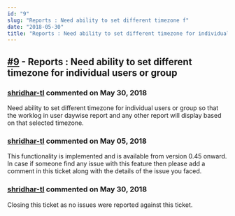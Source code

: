 ```yaml
---
id: "9"
slug: "Reports : Need ability to set different timezone f"
date: "2018-05-30"
title: "Reports : Need ability to set different timezone for individual users or group"
---
```



## [#9](https://github.com/shridhar-tl/jira-assistant/issues/9) - Reports : Need ability to set different timezone for individual users or group

### [shridhar-tl](https://github.com/shridhar-tl) commented on May 30, 2018

Need ability to set different timezone for individual users or group so that the worklog in user daywise report and any other report will display based on that selected timezone.

### [shridhar-tl](https://github.com/shridhar-tl) commented on May 05, 2018

This functionality is implemented and is available from version 0.45 onward. In case if someone find any issue with this feature then please add a comment in this ticket along with the details of the issue you faced.

### [shridhar-tl](https://github.com/shridhar-tl) commented on May 30, 2018

Closing this ticket as no issues were reported against this ticket.
